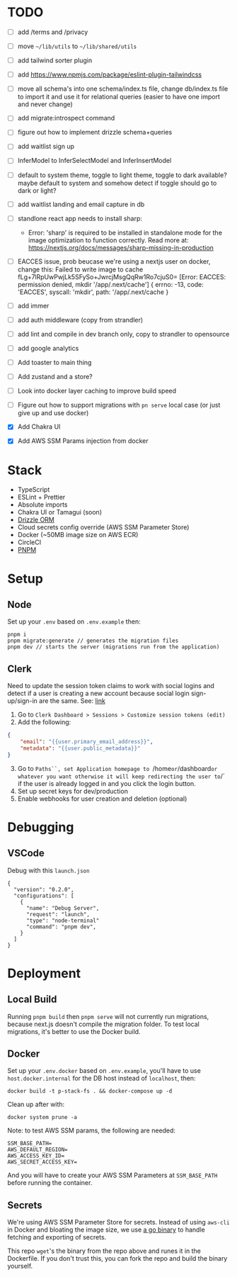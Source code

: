 # TODO

- [ ] add /terms and /privacy
- [ ] move `~/lib/utils` to `~/lib/shared/utils`
- [ ] add tailwind sorter plugin
- [ ] add https://www.npmjs.com/package/eslint-plugin-tailwindcss
- [ ] move all schema's into one schema/index.ts file, change db/index.ts file to import it and use it for relational queries (easier to have one import and never change)
- [ ] add migrate:introspect command
- [ ] figure out how to implement drizzle schema+queries
- [ ] add waitlist sign up
- [ ] InferModel to InferSelectModel and InferInsertModel
- [ ] default to system theme, toggle to light theme, toggle to dark available? maybe default to system and somehow detect if toggle should go to dark or light?
- [ ] add waitlist landing and email capture in db
- [ ] standlone react app needs to install sharp:
  - Error: 'sharp' is required to be installed in standalone mode for the image optimization to function correctly. Read more at: https://nextjs.org/docs/messages/sharp-missing-in-production
- [ ] EACCES issue, prob beucase we're using a nextjs user on docker, change this:
  Failed to write image to cache fLg+7lRpUwPwjLk5SFySo+JwrcjMsgQqRw1Ro7cjuS0= [Error: EACCES: permission denied, mkdir '/app/.next/cache'] {
    errno: -13,
    code: 'EACCES',
    syscall: 'mkdir',
    path: '/app/.next/cache
  }
- [ ] add immer
- [ ] add auth middleware (copy from strandler)
- [ ] add lint and compile in dev branch only, copy to strandler to opensource
- [ ] add google analytics
- [ ] Add toaster to main thing
- [ ] Add zustand and a store?
- [ ] Look into docker layer caching to improve build speed
- [ ] Figure out how to support migrations with `pn serve` local case (or just give up and use docker)
- [x] Add Chakra UI
- [x] Add AWS SSM Params injection from docker


# Stack
- TypeScript
- ESLint + Prettier
- Absolute imports
- Chakra UI or Tamagui (soon)
- [Drizzle ORM](https://github.com/drizzle-team/drizzle-orm)
- Cloud secrets config override (AWS SSM Parameter Store)
- Docker (~50MB image size on AWS ECR)
- CircleCI
- [PNPM](https://pnpm.io/)

# Setup

## Node
Set up your `.env` based on `.env.example` then:

```
pnpm i
pnpm migrate:generate // generates the migration files
pnpm dev // starts the server (migrations run from the application)
```

## Clerk
Need to update the session token claims to work with social logins and detect if a user is creating a new account because social login sign-up/sign-in are the same.
See: [link](https://discord.com/channels/856971667393609759/1158583782891339807/1158813553160097792)

1. Go to `Clerk Dashboard > Sessions > Customize session tokens (edit)`
2. Add the following:
```json
{
	"email": "{{user.primary_email_address}}",
	"metadata": "{{user.public_metadata}}"
}
```
3. Go to `Paths``, set Application homepage to `/home` or `/dashboard` or whatever you want otherwise it will keep redirecting the user to `/` if the user is already logged in and you click the login button.
4. Set up secret keys for dev/production
5. Enable webhooks for user creation and deletion (optional)


# Debugging

## VSCode
Debug with this `launch.json`
```
{
  "version": "0.2.0",
  "configurations": [
    {
      "name": "Debug Server",
      "request": "launch",
      "type": "node-terminal"
      "command": "pnpm dev",
    }
  ]
}
```

# Deployment

## Local Build

Running `pnpm build` then `pnpm serve` will not currently run migrations, because next.js doesn't compile the migration folder. To test local migrations, it's better to use the Docker build.

## Docker
Set up your `.env.docker` based on `.env.example`, you'll have to use `host.docker.internal` for the DB host instead of `localhost`, then:
```
docker build -t p-stack-fs . && docker-compose up -d
```

Clean up after with:
```
docker system prune -a
```

Note: to test AWS SSM params, the following are needed:
```
SSM_BASE_PATH=
AWS_DEFAULT_REGION=
AWS_ACCESS_KEY_ID=
AWS_SECRET_ACCESS_KEY=
```
And you will have to create your AWS SSM Parameters at `SSM_BASE_PATH` before running the container.

## Secrets
We're using AWS SSM Parameter Store for secrets. Instead of using `aws-cli` in Docker and bloating the image size, we use [a go binary](https://github.com/pthieu/go-aws-get-parameter) to handle fetching and exporting of secrets.

This repo `wget`'s the binary from the repo above and runes it in the Dockerfile. If you don't trust this, you can fork the repo and build the binary yourself.
